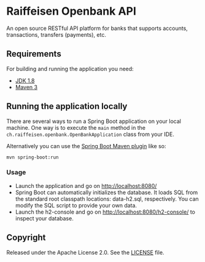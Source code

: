 # Raiffeisen Openbank API

An open source RESTful API platform for banks that supports accounts, transactions, transfers (payments), etc.

## Requirements

For building and running the application you need:

- [JDK 1.8](http://www.oracle.com/technetwork/java/javase/downloads/jdk8-downloads-2133151.html)
- [Maven 3](https://maven.apache.org)

## Running the application locally

There are several ways to run a Spring Boot application on your local machine. One way is to execute the `main` method in the `ch.raiffeisen.openbank.OpenBankApplication` class from your IDE.

Alternatively you can use the [Spring Boot Maven plugin](https://docs.spring.io/spring-boot/docs/current/reference/html/build-tool-plugins-maven-plugin.html) like so:

```shell
mvn spring-boot:run
```


### Usage

- Launch the application and go on [http://localhost:8080/](http://localhost:8080/)
- Spring Boot can automatically initializes the database. It loads SQL from the standard root classpath locations: data-h2.sql, respectively. You can modify the SQL script to provide your own data.
- Launch the h2-console and go on [http://localhost:8080/h2-console/](http://localhost:8080/h2-console) to inspect your database.


## Copyright

Released under the Apache License 2.0. See the [LICENSE](https://github.com/gdem/openbank/blob/master/LICENSE) file.
